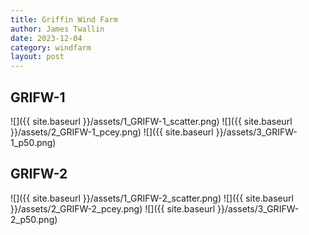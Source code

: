 ```yaml
---
title: Griffin Wind Farm
author: James Twallin
date: 2023-12-04
category: windfarm
layout: post
---
```

GRIFW-1
-------------
![]({{ site.baseurl }}/assets/1_GRIFW-1_scatter.png)
![]({{ site.baseurl }}/assets/2_GRIFW-1_pcey.png)
![]({{ site.baseurl }}/assets/3_GRIFW-1_p50.png)

GRIFW-2
-------------
![]({{ site.baseurl }}/assets/1_GRIFW-2_scatter.png)
![]({{ site.baseurl }}/assets/2_GRIFW-2_pcey.png)
![]({{ site.baseurl }}/assets/3_GRIFW-2_p50.png)

